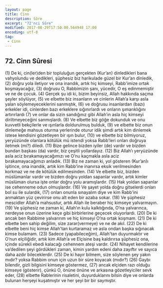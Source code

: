 ```yaml
---
layout: page
title: Cinn
description: Sûre
excerpt: "72'nci Sûre"
modified: 2017-08-29T17:50:00.564948 17:00
encoding: utf-8
tag: 
 - Cinn
---
```


## 72. Cinn Sûresi

(1) De ki, cin(ler)den bir topluluğun gerçekten (Kur’an) dinledikleri bana vahyolundu ve dedikleri, şüphesiz biz harikulade güzel bir Kur’an dinledik,
(2) doğru yola iletiyor ve ona inandık, artık hiç kimseyi, Rabb'imize ortak koşmayacağız,
(3) doğrusu O, Rabbimizin şanı, yücedir, O eş edinmemiştir ve ne de çocuk. 
(4) Gerçek şu idi ki, bizim beyinsiz, Allah hakkında saçma şeyler söylüyor, 
(5) ve elbette biz insanların ve cinlerin Allah’a karşı asla yalan  söylemeyeceklerini sanmıştık,
(6) ve doğrusu insanlardan (bazı) erkekler idi, cinlerden bazı erkeklere sığınırlardı ve onların şımarıklığını artırırlardı
(7) ve onlar da sizin sandığınız gibi Allah’ın asla hiç kimseyi  diriltmeyeceğini sanmışlardı.
(8) Ve elbette biz göğe dokunduk ve onu kuvvetli bekçilerle ve ışınlarla doldurulmuş bulduk, 
(9) ve elbette biz onun dinlemeğe mahsus oturma yerlerinde oturur idik şimdi artık kim dinlemek istese kendisini gözetleyen bir ışın bulur,
(10) ve elbette biz bilmiyoruz, yeryüzünde olanlara kötülük mü istendi yoksa Rabb'leri onları doğruya iletmek (mi?) diledi.
(11) Bize gelince bizden iyiler (de) vardır ve bizden bundan başkası (da) vardır, biz çeşitli yollardayız.
(12) Biz Allah’ı yeryüzünde asla aciz bırakamayacağımızı ve O’nu  kaçmakla asla aciz bırakamayacağımızı anladık.
(13) Biz ne zaman ki, yol gösteren (Kur’an)ı işitince, ona inandık, artık kim Rabb'ine inanırsa eksik verilmesinden korkmaz ve ne de kötülük edilmesinden.
(14) Ve elbette biz, bizden müslümanlar vardır ve bizden doğru yoldan sapanlar vardır, artık kimler müslüman olursa işte onlar doğru yolu aramışlardır.
(15) Hak yoldan sapanlar ise cehenneme odun olmuşlardır.
(16) Ve şayet yolda doğru gitselerdi onları bol su ile sulardık,
(17) onları onunla sınayalım diye ve kim Rabb'ini anmaktan yüz çevirirse onu alt eden bir azaba sokar.
(18) Ve şüphesiz mescidler Allah’a mahsustur, artık Allah ile beraber hiç kimseye yalvarmayın.
(19) Ve şüphesiz ne zaman ki, Allah’ın kulu kalktığında, O’na yalvarınca, nerdeyse onun üzerine keçe gibi birbirlerine geçecek oluyorlardı.
(20) De ki ancak ben Rabbime yalvarırım ve hiç kimseyi O’na ortak koşmam.
(21) De ki elbette ben sahip değilim, size zarar(vermeye) ve ne de akıl.
(22) De ki elbette beni hiç kimse Allah'tan kurtaramaz ve asla ondan başka sığınacak kimse bulamam.
(23) Sadece (yapabileceğim), Allah'tan duyurmaktır ve O’nun elçiliğidir, artık kim Allah’a ve Elçisine baş kaldırırsa şüphesiz ona, içinde sürekli ebedi kalacağı cehennem ateşi vardır.
(24) Nihayet kendilerine va’dedilen şeyi gördükleri zaman, kimin yardım edeni daha zayıftır ve sayıca daha azdır bileceklerdir. 
(25) De ki hayır bilmem, size söylenen şey yakın mıdır? yoksa Rabbim onun için uzun bir süre koyacak (mıdır?)
(26) Gaybı bilendir, gizli bilgisini kimseye göstermez,
(27) ancak elçiden razı olduğu kimseye (gösterir), çünkü O, önüne önüne ve arkasına gözetleyiciler sevk eder,
(28) elbette Rablerinin risaletini, duyurduklarını bilsin diye ve onlarda bulunan herşeyi kuşatmıştır ve her şeyi bir bir saymıştır.
